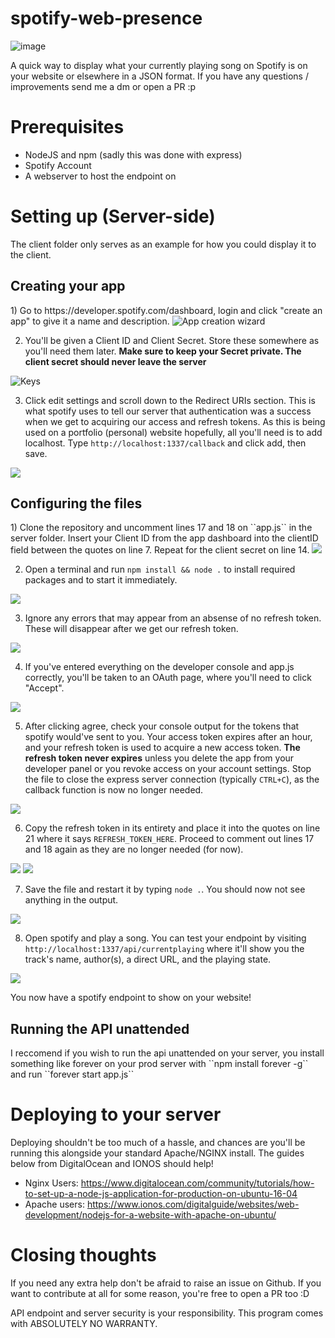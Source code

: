 # spotify-web-presence

![image](https://user-images.githubusercontent.com/43112896/122792185-d5074580-d2b1-11eb-80ae-32d92732d225.png)

A quick way to display what your currently playing song on Spotify is on your website or elsewhere in a JSON format.
If you have any questions / improvements send me a dm or open a PR :p 
 
# Prerequisites
- NodeJS and npm (sadly this was done with express)
- Spotify Account
- A webserver to host the endpoint on

# Setting up (Server-side)
The client folder only serves as an example for how you could display it to the client.

<h2>Creating your app</h2>
1) Go to https://developer.spotify.com/dashboard, login and click "create an app" to give it a name and description.
<img src="https://i.pyxlwuff.dev/y6ij5.png" alt="App creation wizard">

2) You'll be given a Client ID and Client Secret. Store these somewhere as you'll need them later. **Make sure to keep your Secret private. The client secret should never leave the server**
<img src="https://i.pyxlwuff.dev/ot88b.png" alt="Keys">

3) Click edit settings and scroll down to the Redirect URIs section. This is what spotify uses to tell our server that authentication was a success when we get to acquiring our access and refresh tokens. As this is being used on a portfolio (personal) website hopefully, all you'll need is to add localhost. Type ``http://localhost:1337/callback`` and click add, then save.
<img src="https://i.pyxlwuff.dev/w736l.png">

<h2>Configuring the files</h2>
1) Clone the repository and uncomment lines 17 and 18 on ``app.js`` in the server folder. Insert your Client ID from the app dashboard into the clientID field between the quotes on line 7. Repeat for the client secret on line 14.
<img src="https://i.pyxlwuff.dev/3gsqj.png">

2) Open a terminal and run ``npm install && node .`` to install required packages and to start it immediately.
<img src="https://i.pyxlwuff.dev/2j05z.png">

3) Ignore any errors that may appear from an absense of no refresh token. These will disappear after we get our refresh token.
<img src="https://i.pyxlwuff.dev/xdfls.png">

4) If you've entered everything on the developer console and app.js correctly, you'll be taken to an OAuth page, where you'll need to click "Accept".
<img src="https://i.pyxlwuff.dev/7uiy9.png">

5) After clicking agree, check your console output for the tokens that spotify would've sent to you. Your access token expires after an hour, and your refresh token is used to acquire a new access token. **The refresh token never expires** unless you delete the app from your developer panel or you revoke access on your account settings. Stop the file to close the express server connection (typically ``CTRL+C``), as the callback function is now no longer needed.
<img src="https://i.pyxlwuff.dev/owuxr.png">

6) Copy the refresh token in its entirety and place it into the quotes on line 21 where it says ``REFRESH_TOKEN_HERE``. Proceed to comment out lines 17 and 18 again as they are no longer needed (for now).
<img src="https://i.pyxlwuff.dev/obeg3.png">
<img src="https://i.pyxlwuff.dev/zjrcu.png">

7) Save the file and restart it by typing ``node .``. You should now not see anything in the output.
<img src="https://i.pyxlwuff.dev/tngnz.png">

8) Open spotify and play a song. You can test your endpoint by visiting ``http://localhost:1337/api/currentplaying`` where it'll show you the track's name, author(s), a direct URL, and the playing state.
<img src="https://i.pyxlwuff.dev/aablx.png">

You now have a spotify endpoint to show on your website!

<h2>Running the API unattended</h2>
I reccomend if you wish to run the api unattended on your server, you install something like forever on your prod server with ``npm install forever -g`` and run ``forever start app.js``

# Deploying to your server
Deploying shouldn't be too much of a hassle, and chances are you'll be running this alongside your standard Apache/NGINX install. The guides below from DigitalOcean and IONOS should help!

- Nginx Users: https://www.digitalocean.com/community/tutorials/how-to-set-up-a-node-js-application-for-production-on-ubuntu-16-04
- Apache users: https://www.ionos.com/digitalguide/websites/web-development/nodejs-for-a-website-with-apache-on-ubuntu/

# Closing thoughts

If you need any extra help don't be afraid to raise an issue on Github.
If you want to contribute at all for some reason, you're free to open a PR too :D

API endpoint and server security is your responsibility. This program comes with ABSOLUTELY NO WARRANTY.
